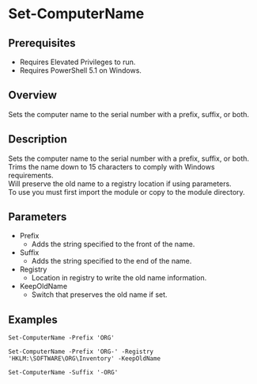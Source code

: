 # Set-ComputerName

## Prerequisites
* Requires Elevated Privileges to run.
* Requires PowerShell 5.1 on Windows.

## Overview
Sets the computer name to the serial number with a prefix, suffix, or both.

## Description
Sets the computer name to the serial number with a prefix, suffix, or both.  
Trims the name down to 15 characters to comply with Windows requirements.  
Will preserve the old name to a registry location if using parameters.  
To use you must first import the module or copy to the module directory.  

## Parameters
* Prefix
  * Adds the string specified to the front of the name.
* Suffix
  * Adds the string specified to the end of the name.
* Registry
  * Location in registry to write the old name information.
* KeepOldName
  * Switch that preserves the old name if set.

## Examples

    Set-ComputerName -Prefix 'ORG'

    Set-ComputerName -Prefix 'ORG-' -Registry 'HKLM:\SOFTWARE\ORG\Inventory' -KeepOldName

    Set-ComputerName -Suffix '-ORG'


